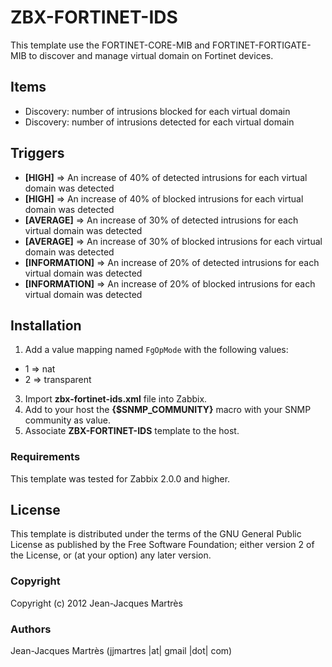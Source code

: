 ZBX-FORTINET-IDS
================

This template use the FORTINET-CORE-MIB and FORTINET-FORTIGATE-MIB to discover and manage virtual domain on Fortinet devices.

Items
-----

  * Discovery: number of intrusions blocked for each virtual domain
  * Discovery: number of intrusions detected for each virtual domain

Triggers
--------

  * **[HIGH]** => An increase of 40% of detected intrusions for each virtual domain was detected
  * **[HIGH]** => An increase of 40% of blocked intrusions for each virtual domain was detected
  * **[AVERAGE]** => An increase of 30% of detected intrusions for each virtual domain was detected
  * **[AVERAGE]** => An increase of 30% of blocked intrusions for each virtual domain was detected
  * **[INFORMATION]** => An increase of 20% of detected intrusions for each virtual domain was detected
  * **[INFORMATION]** => An increase of 20% of blocked intrusions for each virtual domain was detected

Installation
------------

1. Add a value mapping named `FgOpMode` with the following values:
  * 1 => nat
  * 2 => transparent
3. Import **zbx-fortinet-ids.xml** file into Zabbix.
4. Add to your host the **{$SNMP_COMMUNITY}** macro with your SNMP community as value.
6. Associate **ZBX-FORTINET-IDS** template to the host.
 
### Requirements

This template was tested for Zabbix 2.0.0 and higher.

License
-------

This template is distributed under the terms of the GNU General Public License as published by the Free Software Foundation; either version 2 of the  License, or (at your option) any later version.

### Copyright

  Copyright (c) 2012 Jean-Jacques Martrès

### Authors
  
  Jean-Jacques Martrès
  (jjmartres |at| gmail |dot| com)
